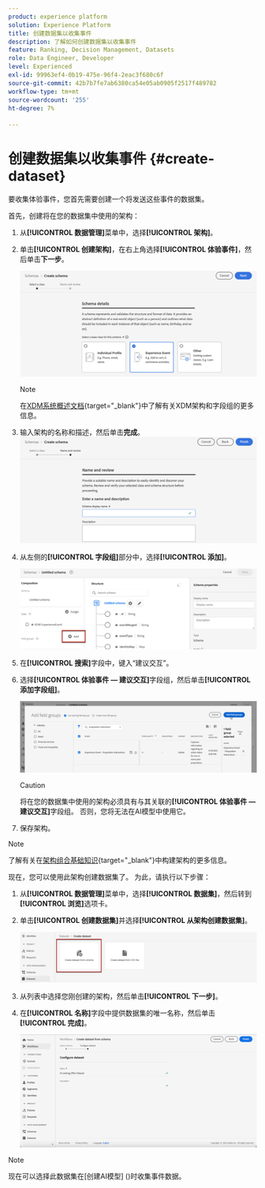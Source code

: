 ```yaml
---
product: experience platform
solution: Experience Platform
title: 创建数据集以收集事件
description: 了解如何创建数据集以收集事件
feature: Ranking, Decision Management, Datasets
role: Data Engineer, Developer
level: Experienced
exl-id: 99963ef4-0b19-475e-96f4-2eac3f680c6f
source-git-commit: 42b7b7fe7ab6380ca54e05ab0905f2517f489782
workflow-type: tm+mt
source-wordcount: '255'
ht-degree: 7%

---
```


# 创建数据集以收集事件 {#create-dataset}

要收集体验事件，您首先需要创建一个将发送这些事件的数据集。

首先，创建将在您的数据集中使用的架构：

1. 从&#x200B;**[!UICONTROL 数据管理]**&#x200B;菜单中，选择&#x200B;**[!UICONTROL 架构]**。

1. 单击&#x200B;**[!UICONTROL 创建架构]**，在右上角选择&#x200B;**[!UICONTROL 体验事件]**，然后单击&#x200B;**下一步**。

   ![](../../offers/assets/ai-ranking-xdm-event.png)

   >[!NOTE]
   >
   >在[XDM系统概述文档](https://experienceleague.adobe.com/docs/experience-platform/xdm/home.html){target="_blank"}中了解有关XDM架构和字段组的更多信息。

1. 输入架构的名称和描述，然后单击&#x200B;**完成**。
   ![](../../offers/assets/ai-ranking-xdm-event-2.png)

1. 从左侧的&#x200B;**[!UICONTROL 字段组]**&#x200B;部分中，选择&#x200B;**[!UICONTROL 添加]**。

   ![](../../offers/assets/ai-ranking-fields-groups.png)

1. 在&#x200B;**[!UICONTROL 搜索]**&#x200B;字段中，键入“建议交互”。

1. 选择&#x200B;**[!UICONTROL 体验事件 — 建议交互]**&#x200B;字段组，然后单击&#x200B;**[!UICONTROL 添加字段组]**。

   ![](../../offers/assets/ai-ranking-add-field-group.png)

   >[!CAUTION]
   >
   >将在您的数据集中使用的架构必须具有与其关联的&#x200B;**[!UICONTROL 体验事件 — 建议交互]**&#x200B;字段组。 否则，您将无法在AI模型中使用它。

1. 保存架构。

>[!NOTE]
>
>了解有关在[架构组合基础知识](https://experienceleague.adobe.com/docs/experience-platform/xdm/schema/composition.html#understanding-schemas){target="_blank"}中构建架构的更多信息。

现在，您可以使用此架构创建数据集了。 为此，请执行以下步骤：

1. 从&#x200B;**[!UICONTROL 数据管理]**&#x200B;菜单中，选择&#x200B;**[!UICONTROL 数据集]**，然后转到&#x200B;**[!UICONTROL 浏览]**&#x200B;选项卡。

1. 单击&#x200B;**[!UICONTROL 创建数据集]**&#x200B;并选择&#x200B;**[!UICONTROL 从架构创建数据集]**。

   ![](../../offers/assets/ai-ranking-create-dataset-from-schema.png)

1. 从列表中选择您刚创建的架构，然后单击&#x200B;**[!UICONTROL 下一步]**。

1. 在&#x200B;**[!UICONTROL 名称]**&#x200B;字段中提供数据集的唯一名称，然后单击&#x200B;**[!UICONTROL 完成]**。

   ![](../../offers/assets/ai-ranking-dataset-name.png)

>[!NOTE]
>
>现在可以选择此数据集在[创建AI模型] ()时收集事件数据。
